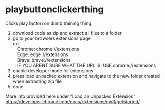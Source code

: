 # playbuttonclickerthing
Clicks play button on dumb training thing

1. download code as zip and extract all files to a folder
2. go to your browsers extensions page  
  ex:  
&emsp;Chrome: chrome://extensions  
&emsp;Edge: edge://extensions  
&emsp;Brave: brave://extensions  
&emsp;IF YOU ARENT SURE WHAT THE URL IS, USE chrome://extensions
3. enable developer mode for extensions
4. press load unpacked extension and navigate to the new folder created when extracting zip file
5. done

More info provided here under "Load an Unpacked Extension"
https://developer.chrome.com/docs/extensions/mv3/getstarted/
